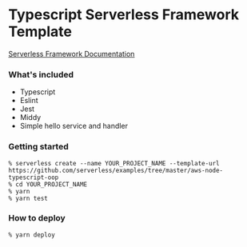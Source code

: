 <!--
title: 'Aws Node Typescript OOP'
description: 'Serverless Typescript OOP Template with Jest, Middy and Eslint'
layout: Doc
framework: v2
platform: AWS
language: nodeJS
authorLink: 'https://github.com/vmotta8'
authorName: 'Vinicius Motta'
authorAvatar: 'https://avatars.githubusercontent.com/u/60989975?v=4&s=140'
-->
# Typescript Serverless Framework Template

[Serverless Framework Documentation](https://www.serverless.com/)

### What's included
  - Typescript
  - Eslint
  - Jest
  - Middy
  - Simple hello service and handler

### Getting started
```
% serverless create --name YOUR_PROJECT_NAME --template-url https://github.com/serverless/examples/tree/master/aws-node-typescript-oop
% cd YOUR_PROJECT_NAME
% yarn
% yarn test
```

### How to deploy
```
% yarn deploy
```

